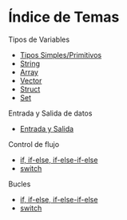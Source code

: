 # Índice de Temas

Tipos de Variables

 - [Tipos Simples/Primitivos](teoria/TiposSimples.md#tipossimples)
 - [String](teoria/String.md#string)
 - [Array](teoria/Array.md#array)
 - [Vector](teoria/Vector.md#vector)
 - [Struct](teoria/Struct.md#struct)
 - [Set](teoria/Set.md#set)

Entrada y Salida de datos
 - [Entrada y Salida](teoria/Entrada&Salida.md#entrada&salida)

Control de flujo
 - [if, if-else, if-else-if-else](teoria/ifelse.md#ifelse)
 - [switch](teoria/switch.md#switch)

Bucles
 - [if, if-else, if-else-if-else](teoria/ifelse.md#ifelse)
 - [switch](teoria/switch.md#switch)
